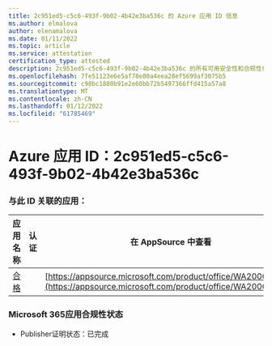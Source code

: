 ```yaml
---
title: 2c951ed5-c5c6-493f-9b02-4b42e3ba536c 的 Azure 应用 ID 信息
ms.author: elmalova
author: elenamalova
ms.date: 01/11/2022
ms.topic: article
ms.service: attestation
certification_type: attested
description: 2c951ed5-c5c6-493f-9b02-4b42e3ba536c 的所有可用安全性和合规性信息。
ms.openlocfilehash: 7fe51123e6e5af78e80a4eea28ef5699af3075b5
ms.sourcegitcommit: c90bc1880b91e2e60bb72b5497366ffd415a57a8
ms.translationtype: MT
ms.contentlocale: zh-CN
ms.lasthandoff: 01/12/2022
ms.locfileid: "61785469"
---
```

# <a name="azure-app-id-2c951ed5-c5c6-493f-9b02-4b42e3ba536c"></a>Azure 应用 ID：2c951ed5-c5c6-493f-9b02-4b42e3ba536c


### <a name="apps-associated-with-this-id"></a>与此 ID 关联的应用：
| **应用名称** | **认证** | **在 AppSource 中查看** |
|--------------|---------------|-----------------------|
| [合格](https://docs.microsoft.com/microsoft-365-app-certification/forward/WA200002720) |  | [https://appsource.microsoft.com/product/office/WA200002720](https://appsource.microsoft.com/product/office/WA200002720) |

### <a name="microsoft-365-app-compliance-status"></a>Microsoft 365应用合规性状态
- Publisher证明状态：已完成
